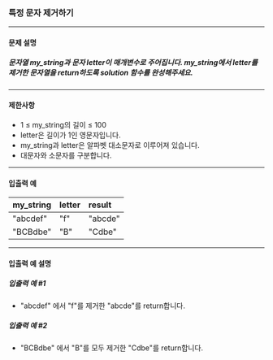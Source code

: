 ### 특정 문자 제거하기

***

#### 문제 설명
##### 문자열 my_string과 문자 letter이 매개변수로 주어집니다. my_string에서 letter를 제거한 문자열을 return하도록 solution 함수를 완성해주세요.

***

#### 제한사항
* 1 ≤ my_string의 길이 ≤ 100
* letter은 길이가 1인 영문자입니다.
* my_string과 letter은 알파벳 대소문자로 이루어져 있습니다.
* 대문자와 소문자를 구분합니다.

***

#### 입출력 예
my_string|	letter|	result|
|:--     |:--     |:--
"abcdef" |	"f"	  |"abcde"|
"BCBdbe" |	"B"	  |"Cdbe" |

***

#### 입출력 예 설명
##### 입출력 예 #1
* "abcdef" 에서 "f"를 제거한 "abcde"를 return합니다.

##### 입출력 예 #2
* "BCBdbe" 에서 "B"를 모두 제거한 "Cdbe"를 return합니다.